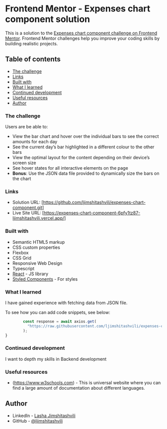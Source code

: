 # Frontend Mentor - Expenses chart component solution

This is a solution to the [Expenses chart component challenge on Frontend Mentor](https://www.frontendmentor.io/challenges/expenses-chart-component-e7yJBUdjwt). Frontend Mentor challenges help you improve your coding skills by building realistic projects. 

## Table of contents

  - [The challenge](#the-challenge)
  - [Links](#links)
  - [Built with](#built-with)
  - [What I learned](#what-i-learned)
  - [Continued development](#continued-development)
  - [Useful resources](#useful-resources)
- [Author](#author)



### The challenge

Users are be able to:

- View the bar chart and hover over the individual bars to see the correct amounts for each day
- See the current day’s bar highlighted in a different colour to the other bars
- View the optimal layout for the content depending on their device’s screen size
- See hover states for all interactive elements on the page
- **Bonus**: Use the JSON data file provided to dynamically size the bars on the chart


### Links

- Solution URL: [https://github.com/ljimshitashvili/expenses-chart-component.git]
- Live Site URL: [https://expenses-chart-component-6pfy1tz87-ljimshitashvili.vercel.app/]


### Built with

- Semantic HTML5 markup
- CSS custom properties
- Flexbox
- CSS Grid
- Responsive Web Design
- Typescript
- [React](https://reactjs.org/) - JS library
- [Styled Components](https://styled-components.com/) - For styles


### What I learned

I have gained experience with fetching data from JSON file.

To see how you can add code snippets, see below:


```js
        const response = await axios.get(
          "https://raw.githubusercontent.com/ljimshitashvili/expenses-chart-component/master/public/data.json"
        );
}
```


### Continued development

I want to depth my skills in Backend development

### Useful resources

- (https://www.w3schools.com) - This is universal website where you can find a large amount of documentation about different languages.

## Author

- LinkedIn - [Lasha Jimshitashvili](https://www.linkedin.com/in/lasha-jimshitashvili-2a1a24206/)
- GitHub - [@ljimshitashvili](https://github.com/ljimshitashvili)




